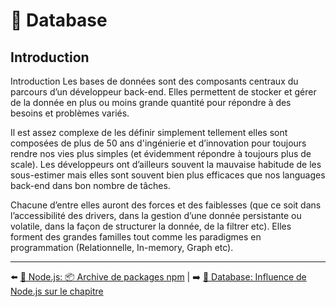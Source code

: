 # 💾 Database

## Introduction

Introduction
Les bases de données sont des composants centraux du parcours d’un développeur back-end. Elles permettent de stocker et gérer de la donnée en plus ou moins grande quantité pour répondre à des besoins et problèmes variés.

Il est assez complexe de les définir simplement tellement elles sont composées de plus de 50 ans d'ingénierie et d’innovation pour toujours rendre nos vies plus simples (et évidemment répondre à toujours plus de scale). Les développeurs ont d’ailleurs souvent la mauvaise habitude de les sous-estimer mais elles sont souvent bien plus efficaces que nos languages back-end dans bon nombre de tâches.

Chacune d’entre elles auront des forces et des faiblesses (que ce soit dans l’accessibilité des drivers, dans la gestion d’une donnée persistante ou volatile, dans la façon de structurer la donnée, de la filtrer etc). Elles forment des grandes familles tout comme les paradigmes en programmation (Relationnelle, In-memory, Graph etc).

---

⬅️ [🐢 Node.js: 📦 Archive de packages npm](../5-nodejs/archive-packages-npm.md) |
➡️ [💾 Database: Influence de Node.js sur le chapitre](./influence-node.md)
